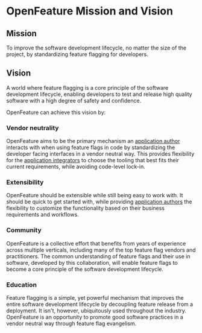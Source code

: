 # OpenFeature Mission and Vision

## Mission

To improve the software development lifecycle, no matter the size of the project, by standardizing feature flagging for developers.

## Vision

A world where feature flagging is a core principle of the software development lifecycle, enabling developers to test and release high quality software with a high degree of safety and confidence.

OpenFeature can achieve this vision by:

### Vendor neutrality

OpenFeature aims to be the primary mechanism an [application author][glossary-app-auth] interacts with when using feature flags in code by standardizing the developer facing interfaces in a vendor neutral way. This provides flexibility for the [application integrators][glossary-app-int] to choose the tooling that best fits their current requirements, while avoiding code-level lock-in.

### Extensibility

OpenFeature should be extensible while still being easy to work with. It should be quick to get started with, while providing [application authors][glossary-app-auth] the flexibility to customize the functionality based on their business requirements and workflows.

### Community

OpenFeature is a collective effort that benefits from years of experience across multiple verticals, including many of the top feature flag vendors and practitioners. The common understanding of feature flags and their use in software, developed by this collaboration, will enable feature flags to become a core principle of the software development lifecycle.

### Education

Feature flagging is a simple, yet powerful mechanism that improves the entire software development lifecycle by decoupling feature release from a deployment. It isn't, however, ubiquitously used throughout the industry. OpenFeature is an opportunity to promote good software practices in a vendor neutral way through feature flag evangelism.

[glossary-app-auth]: https://github.com/open-feature/spec/blob/main/specification/glossary.md#application-author
[glossary-app-int]: https://github.com/open-feature/spec/blob/main/specification/glossary.md#application-integrator
